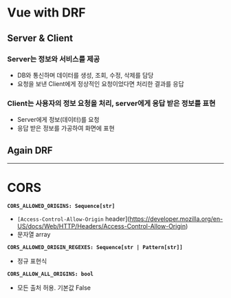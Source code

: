 # Vue with DRF

## Server & Client

### Server는 정보와 서비스를 제공

- DB와 통신하며 데이터를 생성, 조회, 수정, 삭제를 담당
- 요청을 보낸 Client에게 정상적인 요청이었다면 처리한 결과를 응답

### Client는 사용자의 정보 요청을 처리, server에게 응답 받은 정보를 표현

- Server에게 정보(데이터)를 요청
- 응답 받은 정보를 가공하여 화면에 표현

## Again DRF

---

# CORS

****`CORS_ALLOWED_ORIGINS: Sequence[str]`****

- `[Access-Control-Allow-Origin` header](https://developer.mozilla.org/en-US/docs/Web/HTTP/Headers/Access-Control-Allow-Origin)
- 문자열 array

****`CORS_ALLOWED_ORIGIN_REGEXES: Sequence[str | Pattern[str]]`****

- 정규 표현식

****`CORS_ALLOW_ALL_ORIGINS: bool`****

- 모든 출처 허용. 기본값 False
